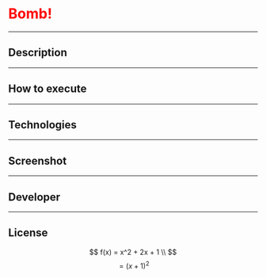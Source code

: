 # <span style="color: red;">Bomb!</span>
___

## Description
___

## How to execute
___

## Technologies
___

## Screenshot
___

## Developer

___

## License

$$
f(x) = x^2 + 2x + 1 \\ 
$$
$$= (x + 1)^2
$$
